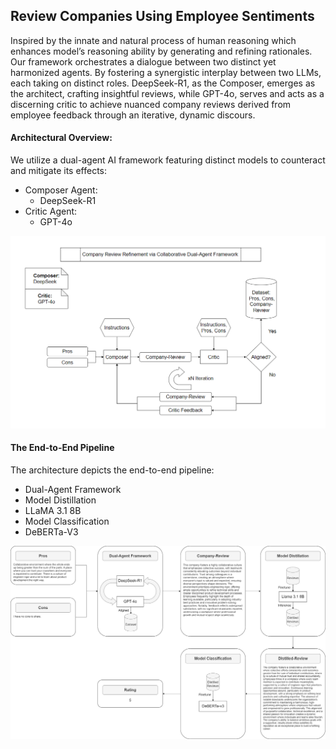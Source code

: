 ## Review Companies Using Employee Sentiments
Inspired by the innate and natural process of human reasoning which enhances model’s reasoning ability by generating and refining rationales. Our framework orchestrates a dialogue between two distinct yet harmonized agents. By fostering a synergistic interplay between two LLMs, each taking on distinct roles. DeepSeek-R1, as the Composer, emerges as the architect, crafting insightful reviews, while GPT-4o, serves and acts as a discerning critic to achieve nuanced company reviews derived from employee feedback through an iterative, dynamic discours.

#### Architectural Overview:
We utilize a dual-agent AI framework featuring distinct models to counteract and mitigate its effects:

- Composer Agent:
  - DeepSeek-R1
- Critic Agent:
  - GPT-4o

![](diagram/DualAgentFramework.png "Dual Agent Framework")

#### The End-to-End Pipeline
The architecture depicts the end-to-end pipeline: 
- Dual-Agent Framework 
- Model Distillation 
 - LLaMA 3.1 8B
- Model Classification
 - DeBERTa-V3

![](diagram/EndtoEnd.png "End-to-End Pipeline")